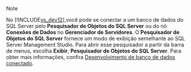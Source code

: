 > [!NOTE]
>  No [!INCLUDE[vs_dev12](../../data-tools/includes/vs_dev12_md.md)],você pode se conectar a um banco de dados do SQL Server pelo **Pesquisador de Objetos do SQL Server** ou do nó **Conexões de Dados** no **Gerenciador de Servidores**. O **Pesquisador de Objetos do SQL Server** fornece um modo de exibição semelhante ao SQL Server Management Studio. Para abrir esse pesquisador a partir da barra de menus, escolha **Exibir**, **Pesquisador de Objetos do SQL Server**. Para obter mais informações, confira [Desenvolvimento de banco de dados conectado](http://go.microsoft.com/fwlink/?LinkId=233646).